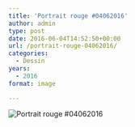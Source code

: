 ```yaml
---
title: 'Portrait rouge #04062016'
author: admin
type: post
date: 2016-06-04T14:52:50+00:00
url: /portrait-rouge-04062016/
categories:
  - Dessin
years:
  - 2016
format: image

---
```

![Portrait rouge #04062016](./img_0386.jpg)